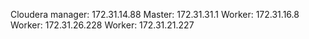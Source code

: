 Cloudera manager: 172.31.14.88
Master: 172.31.31.1
Worker: 172.31.16.8
Worker: 172.31.26.228
Worker: 172.31.21.227
